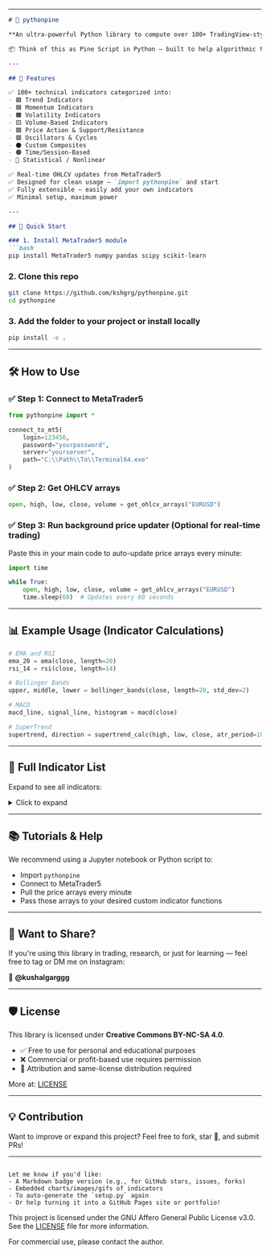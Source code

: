 
---

````markdown
# 🧠 pythonpine

**An ultra-powerful Python library to compute over 100+ TradingView-style technical indicators** using real-time OHLCV data from MetaTrader5.

📦 Think of this as Pine Script in Python — built to help algorithmic traders, quants, and curious developers power their backtests, trading bots, and research with advanced indicator logic.

---

## 🔧 Features

✅ 100+ technical indicators categorized into:
- 🟩 Trend Indicators  
- 🟦 Momentum Indicators  
- 🟧 Volatility Indicators  
- 🟨 Volume-Based Indicators  
- 🟪 Price Action & Support/Resistance  
- 🟥 Oscillators & Cycles  
- ⚫ Custom Composites  
- 🟤 Time/Session-Based  
- 🧠 Statistical / Nonlinear  

✅ Real-time OHLCV updates from MetaTrader5  
✅ Designed for clean usage — `import pythonpine` and start  
✅ Fully extensible — easily add your own indicators  
✅ Minimal setup, maximum power  

---

## 🚀 Quick Start

### 1. Install MetaTrader5 module
```bash
pip install MetaTrader5 numpy pandas scipy scikit-learn
````

### 2. Clone this repo

```bash
git clone https://github.com/kshgrg/pythonpine.git
cd pythonpine
```

### 3. Add the folder to your project or install locally

```bash
pip install -e .
```

---

## 🛠️ How to Use

### ✅ Step 1: Connect to MetaTrader5

```python
from pythonpine import *

connect_to_mt5(
    login=123456,
    password="yourpassword",
    server="yourserver",
    path="C:\\Path\\To\\Terminal64.exe"
)
```

### ✅ Step 2: Get OHLCV arrays

```python
open, high, low, close, volume = get_ohlcv_arrays("EURUSD")
```

### ✅ Step 3: Run background price updater (Optional for real-time trading)

Paste this in your main code to auto-update price arrays every minute:

```python
import time

while True:
    open, high, low, close, volume = get_ohlcv_arrays("EURUSD")
    time.sleep(60)  # Updates every 60 seconds
```

---

## 📊 Example Usage (Indicator Calculations)

```python
# EMA and RSI
ema_20 = ema(close, length=20)
rsi_14 = rsi(close, length=14)

# Bollinger Bands
upper, middle, lower = bollinger_bands(close, length=20, std_dev=2)

# MACD
macd_line, signal_line, histogram = macd(close)

# SuperTrend
supertrend, direction = supertrend_calc(high, low, close, atr_period=10, multiplier=3)
```

---

## 🧪 Full Indicator List

Expand to see all indicators:

<details>
<summary>Click to expand</summary>

### 🟩 Trend Indicators

EMA, SMA, DEMA, TEMA, WMA, HMA, VWMA, KAMA, SuperTrend, Vortex, Aroon, Linear Regression, Donchian, FAMA, MA Envelope

### 🟦 Momentum Indicators

RSI, Stoch RSI, Stochastic, MACD, ROC, CCI, TRIX, Ultimate Osc, Williams %R, DMI/ADX, Elder Impulse, Schaff, CMO, RVI

### 🟧 Volatility Indicators

ATR, Bollinger Bands, Keltner Channel, Donchian Width, True Range, Std Dev, Chaikin Vol, Boll %B, Hist Volatility

### 🟨 Volume-Based Indicators

OBV, VWAP, Accum/Dist, CMF, Vol Osc, Force Index, MFI, Ease of Move, Vol ROC, Vol Delta, Intraday Intensity

### 🟪 Price Action / Support-Resistance

Pivot Points, Price ROC, ZigZag, Heikin Ashi, Renko, Engulfing, Pin Bar, Double Top, S/R Zones, Pattern Count

### 🟥 Oscillators & Cycles

Fisher Transform, Hilbert Transforms, Ehler Trendline, DPO, Laguerre RSI, QStick, SMI, Adaptive Cycle, Inverse Fisher

### ⚫ Meta-Indicators

MA Crossover Count, Consensus Score, Momentum-Vol Composite, Trend Strength, MACD Angle, RSI Divergence, MTF EMA

### 🟤 Time/Session Based

Time of Day, Session High/Low, Market Sessions Overlay, Day of Week, Time Since High/Low

### 🧠 Statistical/Experimental

Z-Score, Rolling Stats, Skewness, Percentile, MAD, Fractal Dim, Garman-Klass, Kalman, Hurst, Entropy, TSF, Neural Score

</details>

---

## 📚 Tutorials & Help

We recommend using a Jupyter notebook or Python script to:

* Import `pythonpine`
* Connect to MetaTrader5
* Pull the price arrays every minute
* Pass those arrays to your desired custom indicator functions

---

## 📢 Want to Share?

If you're using this library in trading, research, or just for learning — feel free to tag or DM me on Instagram:

📸 **@kushalgarggg**

---

## 🛡️ License

This library is licensed under **Creative Commons BY-NC-SA 4.0**.

* ✅ Free to use for personal and educational purposes
* ❌ Commercial or profit-based use requires permission
* 🔁 Attribution and same-license distribution required

More at: [LICENSE](./LICENSE)

---

## 💡 Contribution

Want to improve or expand this project? Feel free to fork, star 🌟, and submit PRs!

---

```

Let me know if you'd like:
- A Markdown badge version (e.g., for GitHub stars, issues, forks)
- Embedded charts/images/gifs of indicators
- To auto-generate the `setup.py` again
- Or help turning it into a GitHub Pages site or portfolio!
```


This project is licensed under the GNU Affero General Public License v3.0.  
See the [LICENSE](LICENSE) file for more information.

For commercial use, please contact the author.
